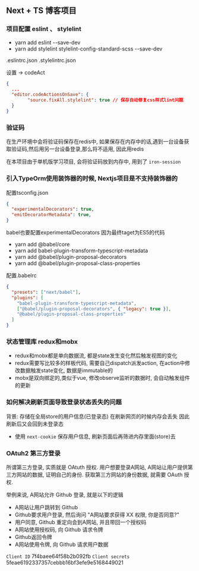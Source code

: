 ## Next + TS 博客项目

### 项目配置 eslint 、 stylelint

- yarn add eslint --save-dev
- yarn add stylelint stylelint-config-standard-scss --save-dev

.eslintrc.json
.stylelintrc.json


设置 -> codeAct
```json
{
  ...
  "editor.codeActionsOnSave": {
        "source.fixAll.stylelint": true // 保存自动修复css样式lint问题
  }
}
```


### 验证码

在生产环境中会将验证码保存在redis中, 如果保存在内存中的话,遇到一台设备获取验证码,然后用另一台设备登录,那么将不适用, 因此用redis

在本项目由于单机版学习项目, 会将验证码放到内存中, 用到了 `iron-session`


### 引入TypeOrm使用装饰器的时候, Nextjs项目是不支持装饰器的

配置tsconfig.json

```json
{
  "experimentalDecorators": true,
  "emitDecoratorMetadata": true,
}
```

babel也要配置experimentalDecorators 因为最终taget为ES5的代码

- yarn add @babel/core
- yarn add babel-plugin-transform-typescript-metadata
- yarn add @babel/plugin-proposal-decorators
- yarn add @babel/plugin-proposal-class-properties 

配置.babelrc

```json
{
  "presets": ["next/babel"],
  "plugins": [
    "babel-plugin-transform-typescript-metadata",
    ["@babel/plugin-proposal-decorators", { "legacy": true }],
    "@babel/plugin-proposal-class-properties"
  ]
}
```

### 状态管理库 redux和mobx

- redux和mobx都是单向数据流, 都是state发生变化然后触发视图的变化
- redux需要写比较多的样板代码, 需要自己dispatch派发action, 在action中修改数据触发state变化, 数据是immutable的
- mobx是双向绑定的,类似于vue, 修改observe监听的数据时, 会自动触发组件的更新


### 如何解决刷新页面导致登录状态丢失的问题

背景: 存储在全局store的用户信息(已登录态) 在刷新网页的时候内存会丢失 因此刷新后又会回到未登录态

- 使用 `next-cookie` 保存用户信息, 刷新页面后再筛进内存里面(store)去

### OAtuh2 第三方登录

所谓第三方登录, 实质就是 OAtuth 授权. 用户想要登录A网站, A网站让用户提供第三方网站的数据, 证明自己的身份.
获取第三方网站的身份数据, 就需要 OAuth 授权.

举例来说, A网站允许 Github 登录, 就是以下的逻辑
- A网站让用户跳转到 Github
- Github要求用户登录, 然后询问 "A网站要求获得 XX 权限, 你是否同意?"
- 用户同意, Github 重定向会到A网站, 并且带回一个授权码
- A网站使用授权码, 向 Github 请求令牌
- Github返回令牌
- A网站使用令牌, 向 Github 请求用户数据


`Client ID` 7f4baee64f58b2b092fb
`Client secrets` 5feae6192337357cebbb16bf3efe9e5168449021